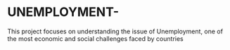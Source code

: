 # UNEMPLOYMENT-
This project focuses on understanding the issue of Unemployment, one of the most economic and social challenges faced by countries

